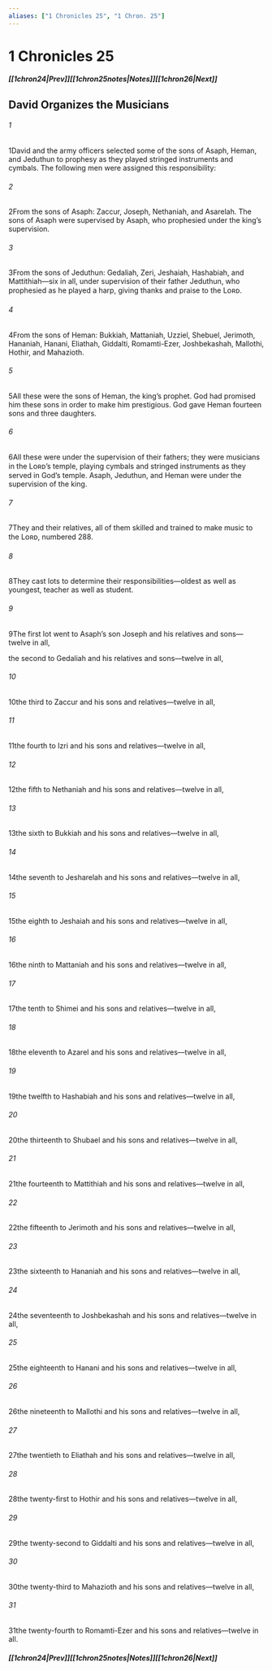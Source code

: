 ```yaml
---
aliases: ["1 Chronicles 25", "1 Chron. 25"]
---
```

# 1 Chronicles 25
##### <span class=arrow-left></span>[[1chron24|Prev]]<span class=navigation-separator></span>[[1chron25notes|Notes]]<span class=navigation-separator></span>[[1chron26|Next]]<span class=arrow-right></span>
## David Organizes the Musicians
###### 1
<span class=verse-first>1</span>David and the army officers selected some of the sons of Asaph, Heman, and Jeduthun to prophesy as they played stringed instruments and cymbals. The following men were assigned this responsibility:
###### 2
<span class=verse-body>2</span>From the sons of Asaph: Zaccur, Joseph, Nethaniah, and Asarelah. The sons of Asaph were supervised by Asaph, who prophesied under the king’s supervision.
###### 3
<span class=verse-body>3</span>From the sons of Jeduthun: Gedaliah, Zeri, Jeshaiah, Hashabiah, and Mattithiah—six in all, under supervision of their father Jeduthun, who prophesied as he played a harp, giving thanks and praise to the Lᴏʀᴅ.
###### 4
<span class=verse-body>4</span>From the sons of Heman: Bukkiah, Mattaniah, Uzziel, Shebuel, Jerimoth, Hananiah, Hanani, Eliathah, Giddalti, Romamti-Ezer, Joshbekashah, Mallothi, Hothir, and Mahazioth.
###### 5
<span class=verse-body>5</span>All these were the sons of Heman, the king’s prophet. God had promised him these sons in order to make him prestigious. God gave Heman fourteen sons and three daughters.
###### 6
<span class=verse-body>6</span>All these were under the supervision of their fathers; they were musicians in the Lᴏʀᴅ’s temple, playing cymbals and stringed instruments as they served in God’s temple. Asaph, Jeduthun, and Heman were under the supervision of the king.
###### 7
<span class=verse-body>7</span>They and their relatives, all of them skilled and trained to make music to the Lᴏʀᴅ, numbered 288.
###### 8
<span class=verse-body>8</span>They cast lots to determine their responsibilities—oldest as well as youngest, teacher as well as student.
<div class=paragraph-break></div>

###### 9
<span class=verse-first>9</span>The first lot went to Asaph’s son Joseph and his relatives and sons—twelve in all,
<div class=paragraph-break></div>

the second to Gedaliah and his relatives and sons—twelve in all,
###### 10
<span class=verse-body>10</span>the third to Zaccur and his sons and relatives—twelve in all,
###### 11
<span class=verse-body>11</span>the fourth to Izri and his sons and relatives—twelve in all,
###### 12
<span class=verse-body>12</span>the fifth to Nethaniah and his sons and relatives—twelve in all,
###### 13
<span class=verse-body>13</span>the sixth to Bukkiah and his sons and relatives—twelve in all,
###### 14
<span class=verse-body>14</span>the seventh to Jesharelah and his sons and relatives—twelve in all,
###### 15
<span class=verse-body>15</span>the eighth to Jeshaiah and his sons and relatives—twelve in all,
###### 16
<span class=verse-body>16</span>the ninth to Mattaniah and his sons and relatives—twelve in all,
###### 17
<span class=verse-body>17</span>the tenth to Shimei and his sons and relatives—twelve in all,
###### 18
<span class=verse-body>18</span>the eleventh to Azarel and his sons and relatives—twelve in all,
###### 19
<span class=verse-body>19</span>the twelfth to Hashabiah and his sons and relatives—twelve in all,
###### 20
<span class=verse-body>20</span>the thirteenth to Shubael and his sons and relatives—twelve in all,
###### 21
<span class=verse-body>21</span>the fourteenth to Mattithiah and his sons and relatives—twelve in all,
###### 22
<span class=verse-body>22</span>the fifteenth to Jerimoth and his sons and relatives—twelve in all,
###### 23
<span class=verse-body>23</span>the sixteenth to Hananiah and his sons and relatives—twelve in all,
###### 24
<span class=verse-body>24</span>the seventeenth to Joshbekashah and his sons and relatives—twelve in all,
###### 25
<span class=verse-body>25</span>the eighteenth to Hanani and his sons and relatives—twelve in all,
###### 26
<span class=verse-body>26</span>the nineteenth to Mallothi and his sons and relatives—twelve in all,
###### 27
<span class=verse-body>27</span>the twentieth to Eliathah and his sons and relatives—twelve in all,
###### 28
<span class=verse-body>28</span>the twenty-first to Hothir and his sons and relatives—twelve in all,
###### 29
<span class=verse-body>29</span>the twenty-second to Giddalti and his sons and relatives—twelve in all,
###### 30
<span class=verse-body>30</span>the twenty-third to Mahazioth and his sons and relatives—twelve in all,
###### 31
<span class=verse-body>31</span>the twenty-fourth to Romamti-Ezer and his sons and relatives—twelve in all.
##### <span class=arrow-left></span>[[1chron24|Prev]]<span class=navigation-separator></span>[[1chron25notes|Notes]]<span class=navigation-separator></span>[[1chron26|Next]]<span class=arrow-right></span>